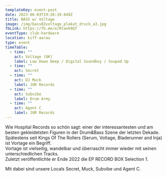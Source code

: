 ```yaml
---
templateKey: event-post
date: 2023-06-03T19:26:19.649Z
title: BASS w/ Voltage
image: /img/bass02voltage_plakat_druck_a3.jpg
fbLink: https://fb.me/e/Rtank9Qf
eventType: club-hardware
location: kiff-aarau
type: event
timeTable:
  - time: ""
    act: Voltage (UK)
    label: Low Down Deep / Digital Soundboy / Souped Up
  - time: ""
    act: Secret
  - time: ""
    act: DJ Muck
    label: JUR Records
  - time: ""
    act: Subvibe
    label: Drum Army
  - time: ""
    act: Agent C
    label: JUR Records
---
```

Wie Hospital Records so schön sagt: einer der interessantesten und am besten gekleidetsten Figuren in der Drum&Bass Szene der letzten Dekade. \
Spätestens seit Kings Of The Rollers (Serum, Voltage, Bladerunner and Inja) ist Vortage ein Begriff. \
Vortage ist vielseitig, wandelbar und überrascht immer wieder mit seinen unterschiedlichen Tracks. \
Zuletzt veröffentlichte er Ende 2022 die EP RECORD BOX Selection 1.

Mit dabei sind unsere Locals Secret, Muck, Subvibe und Agent C.